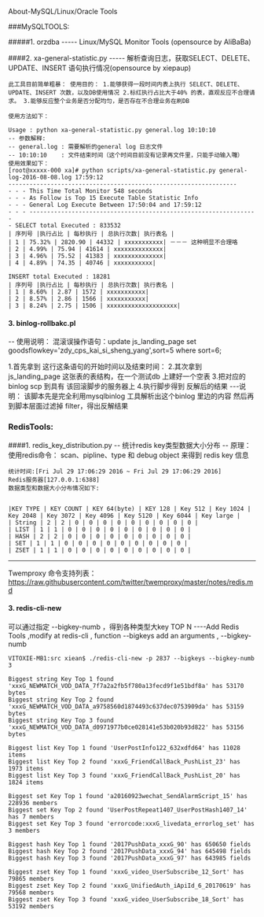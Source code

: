 
About-MySQL/Linux/Oracle Tools

###MySQLTOOLS:

#####1. orzdba 
----- Linux/MySQL Monitor Tools (opensource by AliBaBa)

####2. xa-general-statistic.py 
----- 解析查询日志，获取SELECT、DELETE、UPDATE、INSERT 语句执行情况(opensource by xiepaup)

    此工具目前简单粗暴： 使用目的： 1.能够获得一段时间内表上执行 SELECT、DELETE、UPDATE、INSERT 次数，以及DB使用情况 2.标红执行占比大于40% 的表，直观反应不合理请求。 3.能够反应整个业务是否分配均匀，是否存在不合理业务在刷DB
```
使用方法如下：

Usage : python xa-general-statistic.py general.log 10:10:10
-- 参数解释:
-- general.log : 需要解析的general log 日志文件
-- 10:10:10    : 文件结束时间（这个时间目前没有记录再文件里，只能手动输入囖）
使用效果如下： 
[root@xxxxx-000 xa]# python scripts/xa-general-statistic.py general-log-2016-08-08.log 17:59:12 
----------------------------------------------------------------- 
- - - This Time Total Monitor 548 seconds 
- - - As Follow is Top 15 Execute Table Statistic Info 
- - - General Log Execute Between 17:50:04 and 17:59:12
- - - ----------------------------------------------------------------- 
- SELECT total Executed : 833532
| 序列号 |执行占比 | 每秒执行 | 总执行次数| 执行表名 |
| 1 | 75.32% | 2820.90 | 44332 | xxxxxxxxxxx| －－－ 这种明显不合理咯 
| 2 | 4.99% | 75.94 | 41614 | xxxxxxxxxxxxxx| 
| 3 | 4.96% | 75.52 | 41383 | xxxxxxxxxxxxxx| 
| 4 | 4.89% | 74.35 | 40746 | xxxxxxxxxxx|

INSERT total Executed : 18281
| 序列号 |执行占比 | 每秒执行 | 总执行次数| 执行表名 |
| 1 | 8.60% | 2.87 | 1572 | xxxxxxxxxxx| 
| 2 | 8.57% | 2.86 | 1566 | xxxxxxxxxxx| 
| 3 | 8.24% | 2.75 | 1506 | xxxxxxxxxxxxxxxxxxxx|
```

#### 3. binlog-rollbakc.pl 
-- 使用说明： 混滚误操作语句：update js_landing_page set goodsflowkey='zdy_cps_kai_si_sheng_yang',sort=5 where sort=6;

1.首先拿到 这行这条语句的开始时间以及结束时间： 2.其次拿到 js_landing_page 这张表的表结构，在一个测试db 上建好一个空表 3.把对应的binlog scp 到具有 该回滚脚步的服务器上 4.执行脚步得到 反解后的结果 ---说明： 该脚本先是完全利用mysqlbinlog 工具解析出这个binlog 里边的内容 然后再到脚本层面过滤掉 filter，得出反解结果

### RedisTools:

####1. redis_key_distribution.py 
-- 统计redis key类型数据大小分布 
-- 原理：使用redis命令： scan、pipline、type 和 debug object 来得到 redis key 信息

```
统计时间:[Fri Jul 29 17:06:29 2016 ~ Fri Jul 29 17:06:29 2016] 
Redis服务器[127.0.0.1:6388] 
数据类型和数据大小分布情况如下:


|KEY TYPE | KEY COUNT | KEY 64(byte) | KEY 128 | Key 512 | Key 1024 | Key 2048 | Key 3072 | Key 4096 | Key 5120 | Key 6044 | Key large | 
| String | 2 | 2 | 0 | 0 | 0 | 0 | 0 | 0 | 0 | 0 | 0 | 
| LIST | 1 | 1 | 0 | 0 | 0 | 0 | 0 | 0 | 0 | 0 | 0 | 
| HASH | 2 | 2 | 0 | 0 | 0 | 0 | 0 | 0 | 0 | 0 | 0 |
| SET | 1 | 1 | 0 | 0 | 0 | 0 | 0 | 0 | 0 | 0 | 0 | 
| ZSET | 1 | 1 | 0 | 0 | 0 | 0 | 0 | 0 | 0 | 0 | 0 |

```
------------------------

Twemproxy 命令支持列表： https://raw.githubusercontent.com/twitter/twemproxy/master/notes/redis.md

#### 3. redis-cli-new 
可以通过指定 --bigkey-numb ，得到各种类型大key TOP N
----Add Redis Tools ,modify at redis-cli , function --bigkeys
add an arguments , --bigkey-numb

```
VITOXIE-MB1:src xiean$ ./redis-cli-new -p 2837 --bigkeys --bigkey-numb 3

Biggest string Key Top 1 found 'xxxG_NEWMATCH_VOD_DATA_7f7a2a2fb5f780a13fecd9f1e51bdf8a' has 53170 bytes 
Biggest string Key Top 2 found 'xxxG_NEWMATCH_VOD_DATA_a9758560d1874493c637dec0753909da' has 53159 bytes 
Biggest string Key Top 3 found 'xxxG_NEWMATCH_VOD_DATA_d0971977b0ce028141e53b020b93d822' has 53156 bytes 

Biggest list Key Top 1 found 'UserPostInfo122_632xdfd64' has 11028 items 
Biggest list Key Top 2 found 'xxxG_FriendCallBack_PushList_23' has 1973 items 
Biggest list Key Top 3 found 'xxxG_FriendCallBack_PushList_20' has 1824 items 

Biggest set Key Top 1 found 'a20160923wechat_SendAlarmScript_15' has 228936 members 
Biggest set Key Top 2 found 'UserPostRepeat1407_UserPostHash1407_14' has 7 members 
Biggest set Key Top 3 found 'errorcode:xxxG_livedata_errorlog_set' has 3 members 

Biggest hash Key Top 1 found '2017PushData_xxxG_90' has 650650 fields 
Biggest hash Key Top 2 found '2017PushData_xxxG_94' has 645498 fields 
Biggest hash Key Top 3 found '2017PushData_xxxG_97' has 643985 fields 

Biggest zset Key Top 1 found 'xxxG_video_UserSubscribe_12_Sort' has 79865 members 
Biggest zset Key Top 2 found 'xxxG_UnifiedAuth_iApiId_6_20170619' has 79568 members 
Biggest zset Key Top 3 found 'xxxG_video_UserSubscribe_18_Sort' has 53192 members
```

